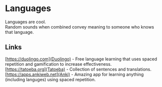 # Languages
Languages are cool.  
Random sounds when combined convey meaning to someone who knows that language.

## Links
[https://duolingo.com](Duolingo) - Free language learning that uses spaced repetition and gamification to increase effectiveness.  
[https://tatoeba.org](Tatoeba) - Collection of sentences and translations.  
[https://apps.ankiweb.net](Anki) - Amazing app for learning anything (including languges) using spaced repetition.
